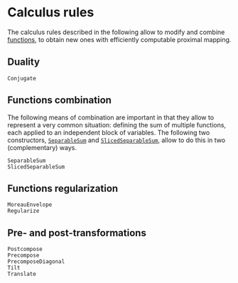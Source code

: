 # Calculus rules

The calculus rules described in the following allow to modify and combine [functions](functions.md), to obtain new ones with efficiently computable proximal mapping.

## Duality

```@docs
Conjugate
```

## Functions combination

The following means of combination are important in that they allow to represent a very common situation: defining the sum of multiple functions, each applied to an independent block of variables. The following two constructors, [`SeparableSum`](@ref) and [`SlicedSeparableSum`](@ref), allow to do this in two (complementary) ways.

```@docs
SeparableSum
SlicedSeparableSum
```

## Functions regularization

```@docs
MoreauEnvelope
Regularize
```

## Pre- and post-transformations

```@docs
Postcompose
Precompose
PrecomposeDiagonal
Tilt
Translate
```

